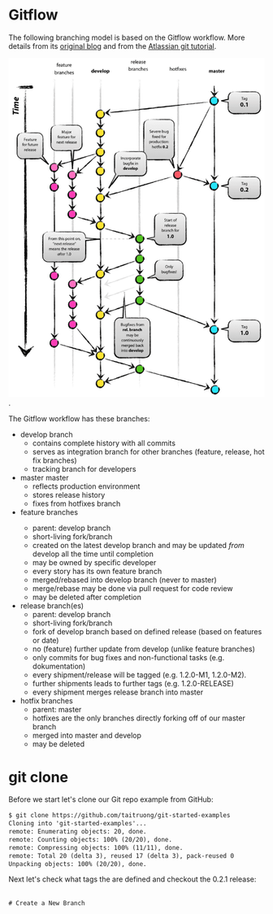 # Gitflow

The following branching model is based on the Gitflow workflow. More details from its [original blog](https://nvie.com/posts/a-successful-git-branching-model/) and from the [Atlassian git tutorial](https://www.atlassian.com/git/tutorials/comparing-workflows/gitflow-workflow).

![gitflow diagram](0400_gitflow.png).

The Gitflow workflow has these branches:
- develop branch
  - contains complete history with all commits
  - serves as integration branch for other branches (feature, release, hot fix branches)
  - tracking branch for developers
- master master
  - reflects production environment
  - stores release history
  - fixes from hotfixes branch
- <my-story-xyz> feature branches
  - parent: develop branch
  - short-living fork/branch
  - created on the latest develop branch and may be updated *from* develop all the time until completion
  - may be owned by specific developer
  - every story has its own feature branch
  - merged/rebased into develop branch (never to master)
  - merge/rebase may be done via pull request for code review
  - may be deleted after completion
- release branch(es)
  - parent: develop branch
  - short-living fork/branch
  - fork of develop branch based on defined release (based on features or date)
  - no (feature) further update from develop (unlike feature branches)
  - only commits for bug fixes and non-functional tasks (e.g. dokumentation)
  - every shipment/release will be tagged (e.g. 1.2.0-M1, 1.2.0-M2).
  - further shipments leads to further tags (e.g. 1.2.0-RELEASE)
  - every shipment merges release branch into master
- hotfix branches
  - parent: master
  - hotfixes are the only branches directly forking off of our master branch
  - merged into master and develop
  - may be deleted

# git clone
Before we start let's clone our Git repo example from GitHub:
```
$ git clone https://github.com/taitruong/git-started-examples                     Cloning into 'git-started-examples'...
remote: Enumerating objects: 20, done.
remote: Counting objects: 100% (20/20), done.
remote: Compressing objects: 100% (11/11), done.
remote: Total 20 (delta 3), reused 17 (delta 3), pack-reused 0
Unpacking objects: 100% (20/20), done.
```

Next let's check what tags the are defined and checkout the 0.2.1 release:
```

# Create a New Branch


